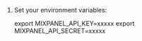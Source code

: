 1) Set your environment variables:

    export MIXPANEL_API_KEY=xxxxx
    export MIXPANEL_API_SECRET=xxxxx